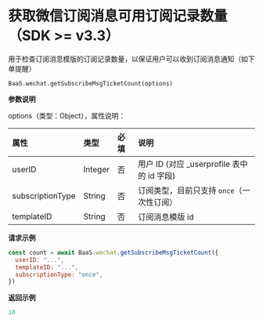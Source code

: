 <!-- ex_nonav -->

# 获取微信订阅消息可用订阅记录数量（SDK >= v3.3）

用于检查订阅消息模版的订阅记录数量，以保证用户可以收到订阅消息通知（如下单提醒）

`BaaS.wechat.getSubscribeMsgTicketCount(options)`

**参数说明**

options（类型：Object），属性说明：

| 属性             | 类型    | 必填  | 说明 |
| :--------------- | :------ | :---- | :-- |
| userID           | Integer | 否    | 用户 ID (对应 _userprofile 表中的 id 字段)  |
| subscriptionType | String  | 否    | 订阅类型，目前只支持 `once`（一次性订阅）|
| templateID       | String  | 否    | 订阅消息模版 id |

**请求示例**

```js
const count = await BaaS.wechat.getSubscribeMsgTicketCount({
  userID: "...",
  templateID: "...",
  subscriptionType: "once",
})
```


**返回示例**
```js
10
```
